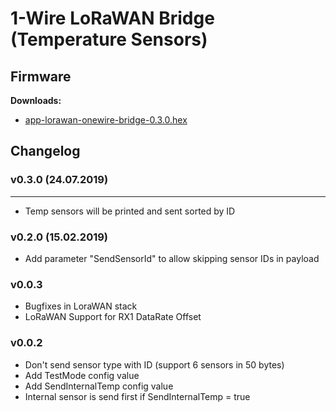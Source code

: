 # 1-Wire LoRaWAN Bridge (Temperature Sensors)

## Firmware

**Downloads:**

* [app-lorawan-onewire-bridge-0.3.0.hex](firmware/app-lorawan-onewire-bridge-0.3.0.hex)

## Changelog

### v0.3.0 (24.07.2019)
--------------------
* Temp sensors will be printed and sent sorted by ID

### v0.2.0 (15.02.2019)
* Add parameter "SendSensorId" to allow skipping sensor IDs in payload

### v0.0.3
* Bugfixes in LoraWAN stack
* LoRaWAN Support for RX1 DataRate Offset

### v0.0.2
* Don't send sensor type with ID (support 6 sensors in 50 bytes)
* Add TestMode config value
* Add SendInternalTemp config value
* Internal sensor is send first if SendInternalTemp = true
